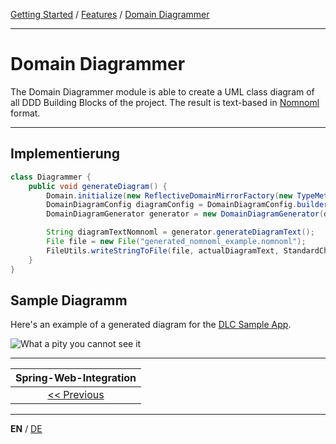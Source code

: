 [Getting Started](../index_en.md) / [Features](../guides/features_en.md) / [Domain Diagrammer](domain_diagrammer_en.md)

---

# Domain Diagrammer
The Domain Diagrammer module is able to create a UML class diagram of all DDD Building Blocks of the project. 
The result is text-based in [Nomnoml](https://nomnoml.com/) format.

---

## Implementierung

```Java
class Diagrammer {
    public void generateDiagram() {
        Domain.initialize(new ReflectiveDomainMirrorFactory(new TypeMetaResolver(), "sampleshop"));
        DomainDiagramConfig diagramConfig = DomainDiagramConfig.builder().withContextPackageName("sampleshop").build();
        DomainDiagramGenerator generator = new DomainDiagramGenerator(diagramConfig, Domain.getDomainModel());

        String diagramTextNomnoml = generator.generateDiagramText();
        File file = new File("generated_nomnoml_example.nomnoml");
        FileUtils.writeStringToFile(file, actualDiagramText, StandardCharsets.UTF_8);
    }
}
```

## Sample Diagramm

Here's an example of a generated diagram for the [DLC Sample App](./../../../sample-project).

![What a pity you cannot see it](./../../../documentation/resources/images/sample_diagram.png "Domain Diagram")



---

|          **Spring-Web-Integration**           |
|:---------------------------------------------:|
|  [<< Previous](spring_web_integration_en.md)  |

---

**EN** / [DE](../../german/features/domain_diagrammer_de.md)
